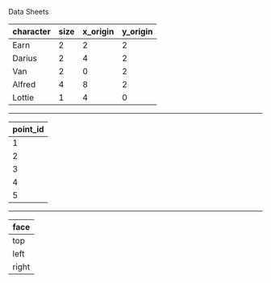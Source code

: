Data Sheets

character | size | x_origin | y_origin |
--- | --- | --- | --- |
Earn | 2 | 2 | 2 |
Darius | 2 | 4 | 2 |
Van | 2 | 0 | 2 |
Alfred | 4 | 8 | 2 |
Lottie | 1 | 4 | 0 | 

--------------------------------------------

point_id |
--- |
1 |
2 |
3 |
4 |
5 |

--------------------------------------------

face | 
--- |
top | 
left |
right |
